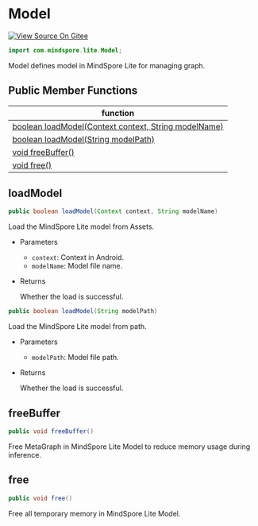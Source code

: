 # Model

[![View Source On Gitee](https://gitee.com/mindspore/docs/raw/r1.5/resource/_static/logo_source_en.png)](https://gitee.com/mindspore/docs/blob/r1.5/docs/lite/api/source_en/api_java/model.md)

```java
import com.mindspore.lite.Model;
```

Model defines model in MindSpore Lite for managing graph.

## Public Member Functions

| function                                                     |
| ------------------------------------------------------------ |
| [boolean loadModel(Context context, String modelName)](#loadmodel) |
| [boolean loadModel(String modelPath)](#loadmodel)           |
| [void freeBuffer()](#freebuffer)                            |
| [void free()](#free)                                         |

## loadModel

```java
public boolean loadModel(Context context, String modelName)
```

Load the MindSpore Lite model from Assets.

- Parameters

    - `context`: Context in Android.
    - `modelName`: Model file name.

- Returns

  Whether the load is successful.

```java
public boolean loadModel(String modelPath)
```

Load the MindSpore Lite model from path.

- Parameters

    - `modelPath`: Model file path.

- Returns

  Whether the load is successful.

## freeBuffer

```java
public void freeBuffer()
```

Free MetaGraph in MindSpore Lite Model to reduce memory usage during inference.

## free

```java
public void free()
```

Free all temporary memory in MindSpore Lite Model.

